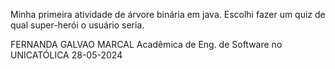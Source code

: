 Minha primeira atividade de árvore binária em java.
Escolhi fazer um quiz de qual super-herói o usuário seria.

FERNANDA GALVAO MARCAL
Acadêmica de Eng. de Software no UNICATÓLICA
28-05-2024
